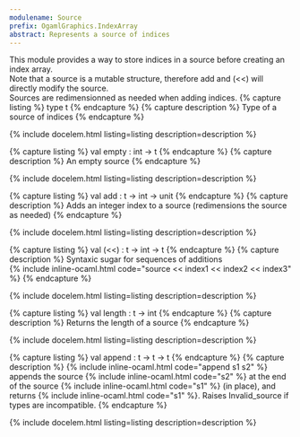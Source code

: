 ```yaml
---
modulename: Source 
prefix: OgamlGraphics.IndexArray
abstract: Represents a source of indices 
---
```



This module provides a way to store indices in a source
 before creating an index array.<br/>
 Note that a source is a mutable structure, therefore
 add and (<<) will directly modify the source.<br/>
 Sources are redimensionned as needed when adding indices. 
{% capture listing %}
type t
{% endcapture %}
{% capture description %}
Type of a source of indices 
{% endcapture %}

{% include docelem.html listing=listing description=description  %}

{% capture listing %}
val empty : int -> t
{% endcapture %}
{% capture description %}
An empty source 
{% endcapture %}

{% include docelem.html listing=listing description=description  %}

{% capture listing %}
val add : t -> int -> unit
{% endcapture %}
{% capture description %}
Adds an integer index to a source (redimensions the source as needed) 
{% endcapture %}

{% include docelem.html listing=listing description=description  %}

{% capture listing %}
val (<<) : t -> int -> t
{% endcapture %}
{% capture description %}
Syntaxic sugar for sequences of additions<br/>
 {% include inline-ocaml.html code="source << index1 << index2 << index3" %} 
{% endcapture %}

{% include docelem.html listing=listing description=description  %}

{% capture listing %}
val length : t -> int
{% endcapture %}
{% capture description %}
Returns the length of a source 
{% endcapture %}

{% include docelem.html listing=listing description=description  %}

{% capture listing %}
val append : t -> t -> t
{% endcapture %}
{% capture description %}
{% include inline-ocaml.html code="append s1 s2" %} appends the source {% include inline-ocaml.html code="s2" %} at the end of the source {% include inline-ocaml.html code="s1" %} (in place),
 and returns {% include inline-ocaml.html code="s1" %}.
 Raises Invalid_source if types are incompatible. 
{% endcapture %}

{% include docelem.html listing=listing description=description  %}

